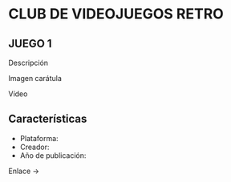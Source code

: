 # CLUB DE VIDEOJUEGOS RETRO

## JUEGO 1

Descripción

Imagen carátula

Vídeo

## Características
- Plataforma:
- Creador:
- Año de publicación:

Enlace -> 
